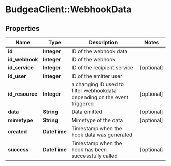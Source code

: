 # BudgeaClient::WebhookData

## Properties
Name | Type | Description | Notes
------------ | ------------- | ------------- | -------------
**id** | **Integer** | ID of the webhook data | 
**id_webhook** | **Integer** | ID of the webhook | 
**id_service** | **Integer** | ID of the recipient service | [optional] 
**id_user** | **Integer** | ID of the emitter user | 
**id_resource** | **Integer** | a changing ID used to filter webhookdata depending on the event triggered | [optional] 
**data** | **String** | Data emitted | [optional] 
**mimetype** | **String** | Mimetype of the data | [optional] 
**created** | **DateTime** | Timestamp when the hook data was generated | 
**success** | **DateTime** | Timestamp when the hook has been successfully called | [optional] 


